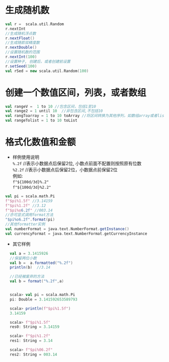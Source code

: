 # 生成随机数
  ```scala
  val r =  scala.util.Random
  r.nextInt
  //生成随机浮点数
  r.nextFloat()
  //生成随即双精度数
  r.nextDouble()
  //设置随机数的范围
  r.nextInt(100)
  //设置种子, 创建后，或者创建前设置
  r.setSeed(100)
  val rSed = new scala.util.Random(100)
  
  ```
  
# 创建一个数值区间，列表，或者数组
  ```scala
  val rangeV =  1 to 10 //包含区间，包括1至10
  val range2 = 1 until 10  //非包含区间,不包括10
  val rangToarray = 1 to 10 toArray //将区间转换为其他序列，如数组array或者list
  val rangeTolist = 1 to 10 toList
  ```
  
# 格式化数值和金额
  - 样例使用说明  
  `%.2f`  //表示小数据点后保留2位, 小数点前面不配置则按照原有位数  
  `%2.2f`  //表示小数据点后保留2位，小数据点前保留2位  
  例如:  
  `f"${100d/3d}%.2"`  
  `f"${100d/3d}%2.2"`  

  ```scala
  val pi = scala.math.Pi
  f"$pi%1.5f" //3.14159
  f"$pi%1.2f" //3.12
  f"$pi%o6.2f" //003.14
  //亦可显式调用format方法
  "$pi%o6.2f".format(pi)
  //其他formatter实例
  val numberFormat = java.text.NumberFormat.getInstance()
  val currencyFormat = java.text.NumberFormat.getCurrencyInstance
  ```
  - 其它样例
```scala
  val a = 3.1415926
  //保留两位小数
  val b =  a.formatted("%.2f")
  println(b)  //3.14

  //已经被废弃的方法
  val b = format("%.2f",a)


  scala> val pi = scala.math.Pi
  pi: Double = 3.141592653589793

  scala> println(f"$pi%1.5f")
  3.14159

  scala> f"$pi%1.5f"
  res0: String = 3.14159

  scala> f"$pi%1.2f"
  res1: String = 3.14

  scala> f"$pi%06.2f"
  res2: String = 003.14
```